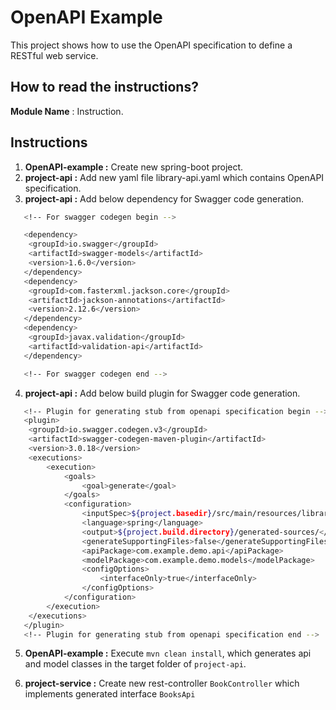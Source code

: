 # OpenAPI Example
This project shows how to use the OpenAPI specification to define a RESTful web service.


## How to read the instructions?
**Module Name** : Instruction.

## Instructions
1. **OpenAPI-example :** Create new spring-boot project.
2. **project-api :** Add new yaml file library-api.yaml which contains OpenAPI specification.
3. **project-api :** Add below dependency for Swagger code generation.

```sh
   <!-- For swagger codegen begin -->

   <dependency>
   	<groupId>io.swagger</groupId>
   	<artifactId>swagger-models</artifactId>
   	<version>1.6.0</version>
   </dependency>
   <dependency>
   	<groupId>com.fasterxml.jackson.core</groupId>
   	<artifactId>jackson-annotations</artifactId>
   	<version>2.12.6</version>
   </dependency>
   <dependency>
   	<groupId>javax.validation</groupId>
   	<artifactId>validation-api</artifactId>
   </dependency>

   <!-- For swagger codegen end -->
```

4. **project-api :** Add below build plugin for Swagger code generation.
```sh
   <!-- Plugin for generating stub from openapi specification begin -->
   <plugin>
   	<groupId>io.swagger.codegen.v3</groupId>
   	<artifactId>swagger-codegen-maven-plugin</artifactId>
   	<version>3.0.18</version>
   	<executions>
   		<execution>
   			<goals>
   				<goal>generate</goal>
   			</goals>
   			<configuration>
   				<inputSpec>${project.basedir}/src/main/resources/library-api.yaml</inputSpec>
   				<language>spring</language>
   				<output>${project.build.directory}/generated-sources/</output>
   				<generateSupportingFiles>false</generateSupportingFiles>
   				<apiPackage>com.example.demo.api</apiPackage>
   				<modelPackage>com.example.demo.models</modelPackage>
   				<configOptions>
   					<interfaceOnly>true</interfaceOnly>
   				</configOptions>
   			</configuration>
   		</execution>
   	</executions>
   </plugin>
   <!-- Plugin for generating stub from openapi specification end -->
```

5. **OpenAPI-example :** Execute `mvn clean install`, which generates api and model classes in the target folder of `project-api`.

6. **project-service :** Create new rest-controller `BookController` which implements generated interface `BooksApi`
